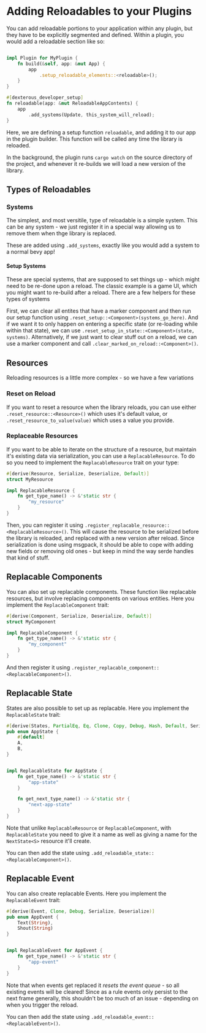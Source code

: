 # Adding Reloadables to your Plugins

You can add reloadable portions to your application within any plugin, but they have to be explicitly segmented and defined. Within a plugin, you would add a reloadable section like so:

```rust

impl Plugin for MyPlugin {
    fn build(&self, app: &mut App) {
        app
            .setup_reloadable_elements::<reloadable>();
    }
}

#[dexterous_developer_setup]
fn reloadable(app: &mut ReloadableAppContents) {
    app
        .add_systems(Update, this_system_will_reload);
}

```

Here, we are defining a setup function `reloadable`, and adding it to our app in the plugin builder. This function will be called any time the library is reloaded.

In the background, the plugin runs `cargo watch` on the source directory of the project, and whenever it re-builds we will load a new version of the library.

## Types of Reloadables

### Systems

The simplest, and most versitile, type of reloadable is a simple system. This can be any system - we just register it in a special way allowing us to remove them when thge library is replaced.

These are added using `.add_systems`, exactly like you would add a system to a normal bevy app!

#### Setup Systems

These are special systems, that are supposed to set things up - which might need to be re-done upon a reload. The classic example is a game UI, which you might want to re-build after a reload. There are a few helpers for these types of systems

First, we can clear all entites that have a marker component and then run our setup function using `.reset_setup::<Component>(systems_go_here)`.
And if we want it to only happen on entering a specific state (or re-loading while within that state), we can use `.reset_setup_in_state::<Component>(state, systems)`.
Alternatively, if we just want to clear stuff out on a reload, we can use a marker component and call `.clear_marked_on_reload::<Component>()`.

## Resources

Reloading resources is a little more complex - so we have a few variations

### Reset on Reload

If you want to reset a resource when the library reloads, you can use either `.reset_resource::<Resource>()` which uses it's default value, or `.reset_resource_to_value(value)` which uses a value you provide.

### Replaceable Resources

If you want to be able to iterate on the structure of a resource, but maintain it's existing data via serialization, you can use a `ReplacableResource`. To do so you need to implement the `ReplacableResource` trait on your type:

```rust
#[derive(Resource, Serialize, Deserialize, Default)]
struct MyResource

impl ReplacableResource {
    fn get_type_name() -> &'static str {
        "my_resource"
    }
}
```

Then, you can register it using `.register_replacable_resource::<ReplacableResource>()`. This will cause the resource to be serialized before the library is reloaded, and replaced with a new version after reload. Since serialization is done using msgpack, it should be able to cope with adding new fields or removing old ones - but keep in mind the way serde handles that kind of stuff.

## Replacable Components

You can also set up replacable components. These function like replacable resources, but involve replacing components on various entities. Here you implement the `ReplacableComponent` trait:

```rust
#[derive(Component, Serialize, Deserialize, Default)]
struct MyComponent

impl ReplacableComponent {
    fn get_type_name() -> &'static str {
        "my_component"
    }
}

```

And then register it using `.register_replacable_component::<ReplacableComponent>()`.

## Replacable State

States are also possible to set up as replacable. Here you implement the `ReplacableState` trait:

```rust
#[derive(States, PartialEq, Eq, Clone, Copy, Debug, Hash, Default, Serialize, Deserialize)]
pub enum AppState {
    #[default]
    A,
    B,
}


impl ReplacableState for AppState {
    fn get_type_name() -> &'static str {
        "app-state"
    }

    fn get_next_type_name() -> &'static str {
        "next-app-state"
    }
}

```

Note that unlike `ReplacableResource` or `ReplacableComponent`, with `ReplacableState` you need to give it a name as well as giving a name for the `NextState<S>` resource it'll create.

You can then add the state using `.add_reloadable_state::<ReplacableComponent>()`.

## Replacable Event

You can also create replacable Events. Here you implement the `ReplacableEvent` trait:

```rust
#[derive(Event, Clone, Debug, Serialize, Deserialize)]
pub enum AppEvent {
    Text(String),
    Shout(String)
}


impl ReplacableEvent for AppEvent {
    fn get_type_name() -> &'static str {
        "app-event"
    }
}


```

Note that when events get replaced it *resets the event queue* - so all existing events will be cleared! Since as a rule events only persist to the next frame generally, this shouldn't be too much of an issue - depending on when you trigger the reload.

You can then add the state using `.add_reloadable_event::<ReplacableEvent>()`.
